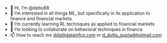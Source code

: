 - 👋 Hi, I’m @debu68
- 👀 I’m interested in all things ML, but specifically in its application to finance and financial markets.
- 🌱 I’m currently learning RL techniques as applied to financial markets
- 💞️ I’m looking to collaborate on behavioral techniques in finance
- 📫 How to reach me ddg@datainfco.com or d_dutta_gupta@hotmail.com

<!---
debu68/debu68 is a ✨ special ✨ repository because its `README.md` (this file) appears on your GitHub profile.
You can click the Preview link to take a look at your changes.
--->

